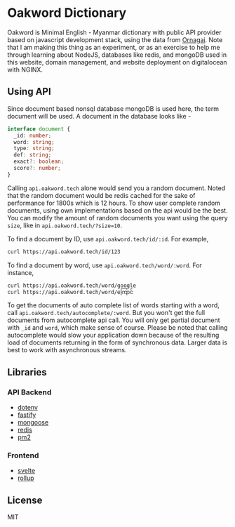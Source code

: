 # Oakword Dictionary

Oakword is Minimal English - Myanmar dictionary with public API provider based on javascript development stack, using the data from [Ornagai](http://ornagai.com). Note that I am making this thing as an experiment, or as an exercise to help me through learning about NodeJS, databases like redis, and mongoDB used in this website, domain management, and website deployment on digitalocean with NGINX.

## Using API

Since document based nonsql database mongoDB is used here, the term document will be used.
A document in the database looks like -

```typescript
interface document {
  _id: number;
  word: string;
  type: string;
  def: string;
  exact?: boolean;
  score?: number;
}
```

Calling `api.oakword.tech` alone would send you a random document. Noted that the random document would be redis cached for the sake of performance for 1800s which is 12 hours. To show user complete random documents, using own implementations based on the api would be the best. You can modify the amount of random documents you want using the query `size`, like in `api.oakword.tech/?size=10`.

To find a document by ID, use `api.oakword.tech/id/:id`. For example,

```bash
curl https://api.oakword.tech/id/123
```

To find a document by word, use `api.oakword.tech/word/:word`. For instance,

```bash
curl https://api.oakword.tech/word/google
curl https://api.oakword.tech/word/ကြောင်
```

To get the documents of auto complete list of words starting with a word, call `api.oakword.tech/autocomplete/:word`. But you won't get the full documents from autocomplete api call. You will only get partial document with `_id` and `word`, which make sense of course. Please be noted that calling autocomplete would slow your application down because of the resulting load of documents returning in the form of synchronous data. Larger data is best to work with asynchronous streams.

## Libraries

### API Backend

- [dotenv](https://www.npmjs.com/package/dotenv)
- [fastify](https://fastify.io)
- [mongoose](https://mongoosejs.com/)
- [redis](https://redis.io)
- [pm2](https://www.npmjs.com/package/pm2)

### Frontend

- [svelte](https://svelte.dev)
- [rollup](https://rollupjs.org)

## License

MIT
